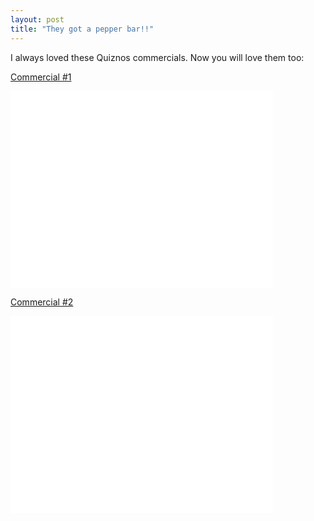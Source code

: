 ```yaml
---
layout: post
title: "They got a pepper bar!!"
---
```


<p>I always loved these Quiznos commercials.  Now you will love them too:</p> 

<p style="overflow: display;">
	<a href="http://www.youtube.com/?v=mVvZj4VitJ8" target="_blank">Commercial #1</a></p>

<iframe width="420" height="315" src="//www.youtube.com/embed/cG042nkReBA" frameborder="0"> </iframe>


<p style="overflow: display;"><a target="_blank" href="http://www.youtube.com/?v=--jf5Z_NWgg">Commercial #2</a></p>

<iframe width="420" height="315" src="//www.youtube.com/embed/o2OjztJr5YA" frameborder="0"> </iframe>

